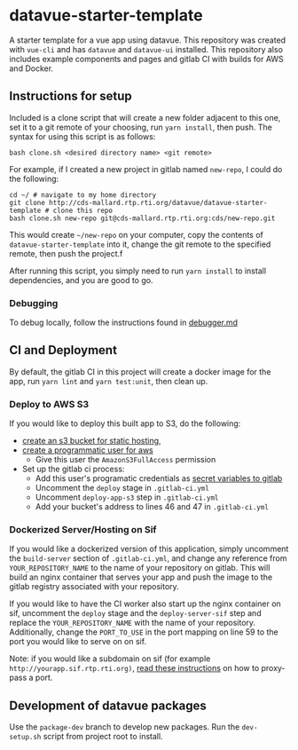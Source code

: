 # datavue-starter-template

A starter template for a vue app using datavue. This repository was created with `vue-cli` and has `datavue` and `datavue-ui` installed. This repository also includes example components and pages and gitlab CI with builds for AWS and Docker.

## Instructions for setup

Included is a clone script that will create a new folder adjacent to this one, set it to a git remote of your choosing, run `yarn install`, then push. The syntax for using this script is as follows:

```
bash clone.sh <desired directory name> <git remote>
```

For example, if I created a new project in gitlab named `new-repo`, I could do the following:
```
cd ~/ # navigate to my home directory
git clone http://cds-mallard.rtp.rti.org/datavue/datavue-starter-template # clone this repo
bash clone.sh new-repo git@cds-mallard.rtp.rti.org:cds/new-repo.git
```
This would create `~/new-repo` on your computer, copy the contents of `datavue-starter-template` into it, change the git remote to the specified remote, then push the project.f

After running this script, you simply need to run `yarn install` to install dependencies, and you are good to go.

### Debugging

To debug locally, follow the instructions found in [debugger.md](debugger.md)

## CI and Deployment

By default, the gitlab CI in this project will create a docker image for the app, run `yarn lint` and `yarn test:unit`, then clean up.

### Deploy to AWS S3

If you would like to deploy this built app to S3, do the following:

- [create an s3 bucket for static hosting](https://docs.aws.amazon.com/AmazonS3/latest/dev/WebsiteHosting.html),
- [create a programmatic user for aws](https://docs.aws.amazon.com/IAM/latest/UserGuide/id_users_create.html)
  - Give this user the `AmazonS3FullAccess` permission
- Set up the gitlab ci process:
  - Add this user's programatic credentials as [secret variables to gitlab](https://docs.gitlab.com/ee/ci/variables/)
  - Uncomment the `deploy` stage in `.gitlab-ci.yml`
  - Uncomment `deploy-app-s3` step in `.gitlab-ci.yml`
  - Add your bucket's address to lines 46 and 47 in `.gitlab-ci.yml`

### Dockerized Server/Hosting on Sif

If you would like a dockerized version of this application, simply uncomment the `build-server` section of `.gitlab-ci.yml`, and change any reference from `YOUR_REPOSITORY_NAME` to the name of your repository on gitlab. This will build an nginx container that serves your app and push the image to the gitlab registry associated with your repository.

If you would like to have the CI worker also start up the nginx container on sif, uncomment the `deploy` stage and the `deploy-server-sif` step and replace the `YOUR_REPOSITORY_NAME` with the name of your repository. Additionally, change the `PORT_TO_USE` in the port mapping on line 59 to the port you would like to serve on on sif.

Note: if you would like a subdomain on sif (for example `http://yourapp.sif.rtp.rti.org)`, [read these instructions](https://stackoverflow.com/questions/23649444/redirect-subdomain-to-port-nginx-flask) on how to proxy-pass a port.


## Development of datavue packages
Use the `package-dev` branch to develop new packages. Run the `dev-setup.sh` script from project root to install.